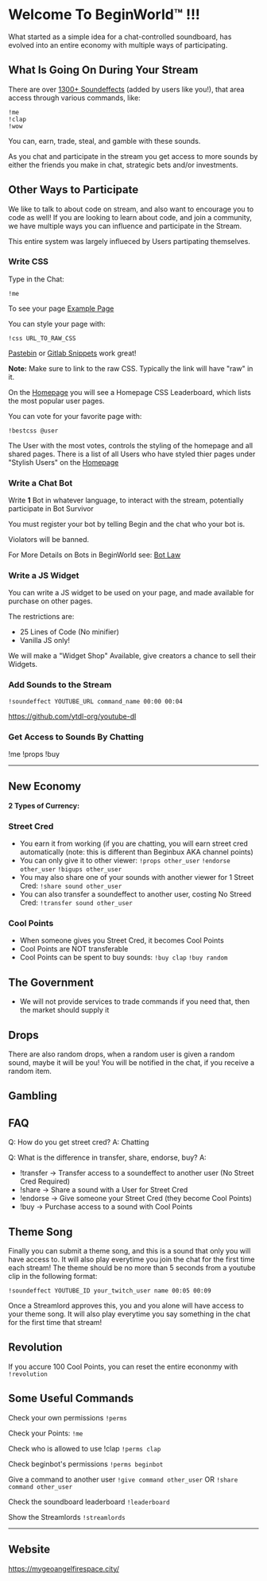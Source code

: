 # Welcome To BeginWorld™ !!!

What started as a simple idea for a chat-controlled soundboard, has evolved
into an entire economy with multiple ways of participating.

## What Is Going On During Your Stream

There are over [1300+ Soundeffects](https://github.com/davidbegin/twitch-soundboard) (added by users like you!), that area access
through various commands, like:

```twitch chat
!me
!clap
!wow
```

You can, earn, trade, steal, and gamble with these sounds.

As you chat and participate in the stream you get access to more sounds by
either the friends you make in chat, strategic bets and/or investments.

## Other Ways to Participate

We like to talk to about code on stream, and also want to encourage you to code
as well! If you are looking to learn about code, and join a community, we have
multiple ways you can influence and participate in the Stream.

This entire system was largely influeced by Users partipating themselves.

### Write CSS

Type in the Chat:

```twitch chat
!me
```

To see your page [Example Page](https://mygeoangelfirespace.city/zanuss.html)

You can style your page with:

```twitch chat
!css URL_TO_RAW_CSS
```

[Pastebin](https://pastebin.com/) or [Gitlab
Snippets](https://gitlab.com/snippets/new) work great!

**Note:** Make sure to link to the raw CSS. Typically the link will have "raw"
in it.

On the [Homepage](https://mygeoangelfirespace.city/) you will see a Homepage CSS
Leaderboard, which lists the most popular user pages.

You can vote for your favorite page with:

```twitch chat
!bestcss @user
```

The User with the most votes, controls the styling of the homepage and all
shared pages. There is a list of all Users who have styled thier pages under "Stylish Users"
on the [Homepage](https://mygeoangelfirespace.city/)

### Write a Chat Bot

Write **1** Bot in whatever language, to interact with the stream, potentially
participate in Bot Survivor

You must register your bot by telling Begin and the chat who your bot is.

Violators will be banned.

For More Details on Bots in BeginWorld see:
[Bot Law](docs/BOT_LAW.md)

### Write a JS Widget

You can write a JS widget to be used on your page,
and made available for purchase on other pages.

The restrictions are:

- 25 Lines of Code (No minifier)
- Vanilla JS only!

We will make a "Widget Shop" Available, give creators
a chance to sell their Widgets.

### Add Sounds to the Stream

```twitch chat
!soundeffect YOUTUBE_URL command_name 00:00 00:04
```

https://github.com/ytdl-org/youtube-dl

### Get Access to Sounds By Chatting

!me
!props
!buy

---

## New Economy

**2 Types of Currency:**

### Street Cred

- You earn it from working (if you are chatting, you will earn street cred
  automatically (note: this is different than Beginbux AKA channel points)
- You can only give it to other viewer:
  `!props other_user`
  `!endorse other_user`
  `!bigups other_user`
- You may also share one of your sounds with another viewer for 1 Street Cred:
  `!share sound other_user`
- You can also transfer a soundeffect to another user, costing No Streed Cred:
  `!transfer sound other_user`

### Cool Points

- When someone gives you Street Cred, it becomes Cool Points
- Cool Points are NOT transferable
- Cool Points can be spent to buy sounds:
  `!buy clap`
  `!buy random`

## The Government

- We will not provide services to trade commands
  if you need that, then the market should supply it

## Drops

There are also random drops, when a random user is given a random sound, maybe
it will be you! You will be notified in the chat, if you receive a random item.

## Gambling

## FAQ

Q: How do you get street cred?
A: Chatting

Q: What is the difference in transfer, share, endorse, buy?
A:

- !transfer -> Transfer access to a soundeffect to another user (No Street
  Cred Required)
- !share    -> Share a sound with a User for Street Cred
- !endorse  -> Give someone your Street Cred (they become Cool Points)
- !buy      -> Purchase access to a sound with Cool Points

## Theme Song

Finally you can submit a theme song, and this is a sound that only you will have
access to. It will also play everytime you join the chat for the first time each
stream! The theme should be no more than 5 seconds from a youtube clip in the
following format:

`!soundeffect YOUTUBE_ID your_twitch_user name 00:05 00:09`

Once a Streamlord approves this, you and you alone will have access to your
theme song. It will also play everytime you say something in the chat for the
first time that stream!

## Revolution

If you accure 100 Cool Points, you can reset the entire econonmy with
`!revolution`

## Some Useful Commands

Check your own permissions
`!perms`

Check your Points:
`!me`

Check who is allowed to use !clap
`!perms clap`

Check beginbot's permissions
`!perms beginbot`

Give a command to another user
`!give command other_user`
OR
`!share command other_user`

Check the soundboard leaderboard
`!leaderboard`

Show the Streamlords
`!streamlords`

---

## Website

<https://mygeoangelfirespace.city/>
